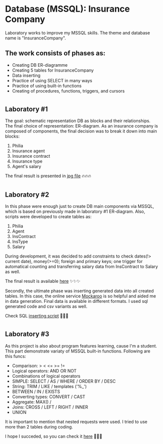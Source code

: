 # Database (MSSQL): Insurance Company
Laboratory works to improve my MSSQL skills. The theme and database name is "InsuranceCompany". 
## The work consists of phases as:
  - Creating DB ER-diagramme
  - Creating 5 tables for InsuranceCompany
  - Data inserting  
  - Practice of using SELECT in many ways
  - Practice of using built-in functions
  - Creating of procedures, functions, triggers, and cursors

#
## Laboratory #1
The goal: schematic representation DB as blocks and their relationships. The final choice of representation: ER-diagram. As an insurance company is composed of components, the final decision was to break it down into main blocks:
  1) Philia
  2) Insurance agent
  3) Insurance contract
  4) Insurance type
  5) Agent's salary

The final result is presented in [jpg file](https://github.com/MilaHalko/DB-InsuranceCompany/blob/main/InsuranceCompanyER.jpg) :fire::fire::fire:

#
## Laboratory #2
In this phase were enough just to create DB main components via MSSQL, which is based on previously made in laboratory #1 ER-diagram. Also, scripts were developed to create tables as:

  1) Philia
  2) Agent
  3) InsContract
  4) InsType
  5) Salary
  
  During development, it was decided to add constraints to check dates(!> current date), money(>=0); foreign and primary keys; one trigger for automatical counting and transferring salary data from InsContract to Salary as well. 
  
  The final result is available [here](https://github.com/MilaHalko/DB-InsuranceCompany/blob/main/Tables.sql) :sparkles::sparkles::sparkles:

  Secondly, the ultimate phase was inserting generated data into all created tables. In this case, the online service [Mockaroo](https://www.mockaroo.com/) is so helpful and aided me in data generation. Final data is available in different formats. I used sql generated code and csv variants as well. 
  
  Check SQL [inserting script](https://github.com/MilaHalko/DB-InsuranceCompany/blob/main/Insert.sql) :green_heart::green_heart::green_heart:

  #
  ## Laboratory #3
 As this project is also about program features learning, cause I'm a student. This part demonstrate variaty of MSSQL built-in functions. Following are this funcs:
  - Comparison: > < <= >= !=
  - Logical operators: AND OR NOT
  - Combinations of logical operators
  - SIMPLE: SELECT / AS / WHERE / ORDER BY / DESC
  - String: TRIM / LIKE / templates ('%_')
  - BETWEEN / IN / EXISTS
  - Converting types: CONVERT / CAST
  - Aggregate: MAX() /
  - Joins: CROSS / LEFT / RIGHT / INNER
  - UNION

It is important to mention that nested requests were used. I tried to use more than 2 tables during coding. 

I hope I succeded, so you can check it  [here](https://github.com/MilaHalko/DB-InsuranceCompany/blob/main/lab3.sql) :bug::bug::bug:
